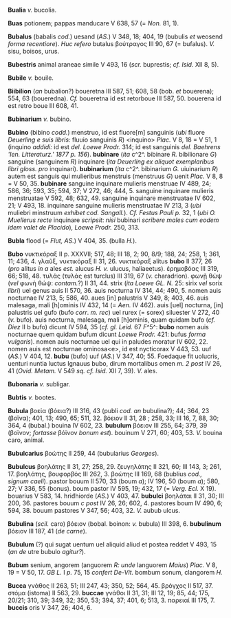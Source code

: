 **Bualia** *v.* bucolia.

**Buas** potionem; pappas manducare V 638, 57 (= *Non.* 81, 1).

**Bubalus** (babalis *cod.*) uesand (*AS.*) V 348, 18; 404, 19 (bubulis
*et* weosend *forma recentiore*). *Huc refero* butalus βούτραγος III 90,
67 (= bufalus). *V.* sisu, boisos, urus.

**Bubestris** animal araneae simile V 493, 16 (*scr.* buprestis; *cf.
Isid.* XII 8, 5).

**Bubile** *v.* bouile.

**Biibilion** (*an* bubalion?) boueretna III 587, 51; 608, 58 (bob. *et*
bouerena); 554, 63 (boueredna). *Cf.* boueretna id est retorboue III
587, 50. bouerena id est retro boue III 608, 41.

**Bubinarium** *v.* bubino.

**Bubino** (bibino *codd.*) menstruo, id est fluore[m] sanguinis
(*ubi* fluore *Deuerling e suis libris:* fluuio sanguinis *R*)
\<inquino\> *Plac.* V 8, 18 = V 51, 1 (inquino *addidi:* id est *del.
Loewe Prodr.* 314; id est sanguinis *del. Baehrens 'Ien. Litteraturz.'
1877 p. 156*). **bubinare** (*ita* c^2^. bibinare *R.* bibilionare
*G*) sanguine (sanguinem *R*) inquinare (*ita Deuerling ex aliquot
exemplaribus libri gloss. pro* inquinari). **bubinarium** (*ita* c^2^.
bibinarium *G.* uiuinarium *R*) autem est sanguis qui mulieribus
menstruis (menstruus *G*) uenit *Plac.* V 8, 8 = V 50, 35. **bubinare**
sanguine inquinare mulieris menstruae IV 489, 24; 586, 36; 593, 35; 594,
37; V 272, 46; 444, 5. sanguine inquinare mulieris menstruatae V 592,
48; 632, 49. sanguine inquinare menstruatae IV 602, 21; V 493, 18.
inquinare sanguine mulieris menstruatae IV 213, 3 (*ubi* muliebri
minstruum *exhibet cod. Sangall.*). *Cf. Festus Pauli p.* 32, 1 (*ubi*
*O. Muellerus recte* inquinare *scripsit*: *nisi* bubinari *scribere males
cum eodem idem valet de Placido*)*, Loewe Prodr.* 250, 313.

**Bubla** flood (= *Flut, AS.*) V 404, 35. (bulla *H.*).

**Bubo** νυκτικόραξ II p. XXXVII; 517, 48; III 18, 2; 90, 8/9; 188, 24;
258, 1; 361, 11; 436, 4. γλαῦξ, νυκτικόραξ II 31, 26. νυκτικόραξ alitus
**bubo** II 377, 26 (*pro* alitus *in a* ales *est.* alucus *H. v.*
ulucus, haliaeetus). ἐρημοβόας III 319, 66; 518, 48. τυλάς (τυλάς est
turclus) III 319, 67 (*v.* charadrion). φωνῇ θώψ (*vel* φωνὴ θώψ:
*contam.*?) II 31, 44. strix (*ita Loewe GL. N.* 25: sirix *vel* sorix
*libri*) uel genus auis II 570, 36. auis nocturna IV 314, 44; 490, 5.
nomen auis nocturnae IV 213, 5; 586, 40. aues [in] palustris V 349, 8;
403, 46. auis malesaga, mali [h]ominis IV 432, 14 (= *Aen.* IV 462).
auis [uel] nocturna, [in] palustris uel gufo (bufo *corr*. *m. rec*)
uel rurex (= sorex) siluester V 272, 40 (*v.* bufo). auis nocturna,
malesaga, mali [h]ominis, quam quidam bufo (*cf. Diez* II b bufo)
dicunt IV 594, 35 (*cf. gl. Leid.* 67 *F*^5^: **bubo** nomen auis
nocturnae quem quidam bufum dicunt *Loewe Prodr.* 421: bufus *forma
vulgaris*). nomen auis nocturnae uel qui in paludes moratur IV 602,
22. nomen auis est nocturnae ominosa\<e\>, id est nycticorax V 443, 53.
uuf (*AS.*) V 404, 12. **bubu** (bufo) uuf (*AS.*) V 347, 40; 55.
Foedaque fit uolucris, uenturi nuntia luctus Ignauus bubo, dirum
mortalibus omen *m. 2 post* IV 26, 41 (*Ovid. Metam.* V 549 *sq. cf.
Isid.* XII 7, 39). *V.* ales.

**Bubonaria** *v.* subligar.

**Bubtis** *v.* bootes.

**Bubula** βοεία (βόεια?) III 316, 43 (publi *cod. an* bubulina?); 44;
364, 23 (βοϊνα); 401, 13; 490, 65; 511, 32. βόειον II 31, 28 ; 258, 33;
III 16, 7, 88, 30; 364, 4 (bubal.) bouina IV 602, 23. **bubulum** βόειον
III 255, 64; 379, 39 (βοϊνον; *fortasse* βόϊνον *bonum est*). bouinum
V 271, 60; 403, 53. *V.* bouina caro, animal.

**Bubulcarius** βοώτης II 259, 44 (bubularius *Georges*).

**Bubulcus** βοηλάτης II 31, 27; 258, 29. ζευγηλάτης II 321, 60; III
143, 3; 261, 17. βοηλάτης, βουφορβός III 262, 3. βοώτης III 169, 68
(bublius *cod., signum caeli*). pastor bouum II 570, 33 (boum *a*);
IV 196, 50 (boum *a*); 580, 27; V 336, 55 (bonus). boum pastor IV 595,
19; 432, 17 (= *Verg. Ecl.* X 19). bouarius V 583, 14. hriđhiorde
(*AS.*) V 403, 47. **bubulci** βοηλάται II 31, 30; III 200, 36. pastores
bouum *c post* IV 26, 26; 602, 4. pastores boum IV 490, 6; 594, 38.
bouum pastores V 347, 56; 403, 32. *V.* aubub ulcus.

**Bubulina** (*scil.* caro) βόειον (bobal. boinon: *v.* bubula) III 398,
6. **bubulinum** βόειον III 187, 41 (*de carne*).

**Bubulum** (?) qui sugat uentum uel aliquid aliud et postea reddet V
493, 15 (*an de* utre bubulo *agitur?*).

**Bubum** senium, angorem (anguorem *R: unde* languorem *Maius*) *Plac.*
V 8, 19 = V 50, 17. *GB L.* I *p.* 75, 15 *confert De-Vit.* bombum
sonum, clangorem *H.*

**Bucca** γνάθος II 263, 51; III 247, 43; 350, 52; 564, 45. βρόγχος II
517, 37. στόμα (istoma) II 563, 29. **buccae** γνάθοι II 31, 31; III 12,
19; 85, 44; 175, 20/21; 310, 39; 349, 32; 350, 53; 394, 37; 401, 6; 513,
3. παρειαί III 175, 7. **buccis** oris V 347, 26; 404, 6.
